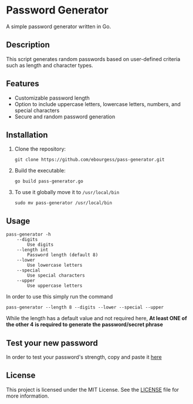# Password Generator

A simple password generator written in Go.

## Description

This script generates random passwords based on user-defined criteria such as length and character types.

## Features

- Customizable password length
- Option to include uppercase letters, lowercase letters, numbers, and special characters
- Secure and random password generation

## Installation

1. Clone the repository:

    ```shell
    git clone https://github.com/ebourgess/pass-generator.git
    ```

2. Build the executable:

    ```shell
    go build pass-generator.go
    ```

3. To use it globally move it to `/usr/local/bin`

    ```shell
    sudo mv pass-generator /usr/local/bin
    ```

## Usage

```shell
pass-generator -h
    --digits
        Use digits
    --length int
        Password length (default 8)
    --lower
        Use lowercase letters
    --special
        Use special characters
    --upper
        Use uppercase letters
```

In order to use this simply run the command

```shell
pass-generator --length 8 --digits --lower --special --upper
```

While the length has a default value and not required here, **At least ONE of the other 4 is required to generate the password/secret phrase**

## Test your new password

In order to test your password's strength, copy and paste it [here](https://www.security.org/how-secure-is-my-password/)

## License

This project is licensed under the MIT License. See the [LICENSE](LICENSE) file for more information.
